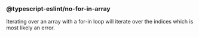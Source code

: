 ### @typescript-eslint/no-for-in-array

Iterating over an array with a for-in loop will iterate over the indices which is most likely an error.
